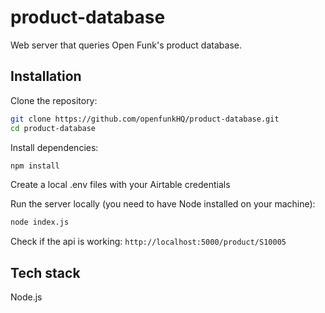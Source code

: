# product-database

Web server that queries Open Funk's product database. 

## Installation

Clone the repository:

```bash
git clone https://github.com/openfunkHQ/product-database.git
cd product-database
```

Install dependencies:

```bash
npm install
```

Create a local .env files with your Airtable credentials 

Run the server locally (you need to have Node installed on your machine):

```bash
node index.js
```

Check if the api is working:
`http://localhost:5000/product/S10005`

## Tech stack 

Node.js



